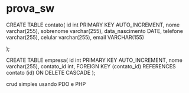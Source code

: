 # prova_sw



  CREATE TABLE contato(
    id int PRIMARY KEY AUTO_INCREMENT,
    nome varchar(255),
    sobrenome varchar(255),
    data_nascimento DATE,
    telefone varchar(255),
    celular varchar(255),
    email VARCHAR(155)  
    
);


  CREATE TABLE empresa(
    id int PRIMARY KEY AUTO_INCREMENT,
    nome varchar(255),
    contato_id int, 
    FOREIGN KEY (contato_id) REFERENCES contato (id)
     ON DELETE CASCADE
);


crud simples usando PDO e PHP 
